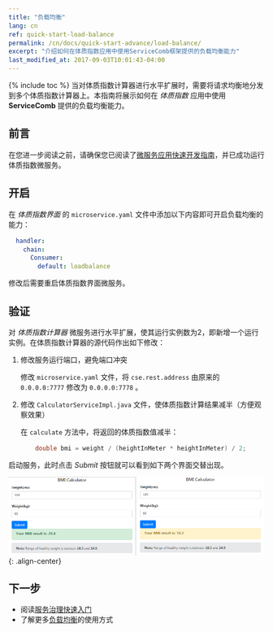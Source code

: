 ```yaml
---
title: "负载均衡"
lang: cn
ref: quick-start-load-balance
permalink: /cn/docs/quick-start-advance/load-balance/
excerpt: "介绍如何在体质指数应用中使用ServiceComb框架提供的负载均衡能力"
last_modified_at: 2017-09-03T10:01:43-04:00
---
```


{% include toc %}
当对体质指数计算器进行水平扩展时，需要将请求均衡地分发到多个体质指数计算器上。本指南将展示如何在 *体质指数* 应用中使用 **ServiceComb** 提供的负载均衡能力。

## 前言

在您进一步阅读之前，请确保您已阅读了[微服务应用快速开发指南](/cn/docs/quick-start-bmi/)，并已成功运行体质指数微服务。

## 开启

在 *体质指数界面* 的 `microservice.yaml` 文件中添加以下内容即可开启负载均衡的能力：

```yaml
  handler:
    chain:
      Consumer:
        default: loadbalance
```

修改后需要重启体质指数界面微服务。

## 验证

对 *体质指数计算器* 微服务进行水平扩展，使其运行实例数为2，即新增一个运行实例。在体质指数计算器的源代码作出如下修改：

1. 修改服务运行端口，避免端口冲突

   修改 `microservice.yaml` 文件，将 `cse.rest.address` 由原来的 `0.0.0.0:7777` 修改为 `0.0.0.0:7778` 。

2. 修改 `CalculatorServiceImpl.java` 文件，使体质指数计算结果减半（方便观察效果）

   在 `calculate` 方法中，将返回的体质指数值减半：

   ```java
       double bmi = weight / (heightInMeter * heightInMeter) / 2;
   ```

启动服务，此时点击 *Submit* 按钮就可以看到如下两个界面交替出现。

![负载均衡效果](/assets/images/load-balance-result.png){: .align-center}

## 下一步

* 阅读[服务治理快速入门](/cn/docs/quick-start-advance/service-management/)
* 了解更多[负载均衡](/cn/users/load-balance/)的使用方式
